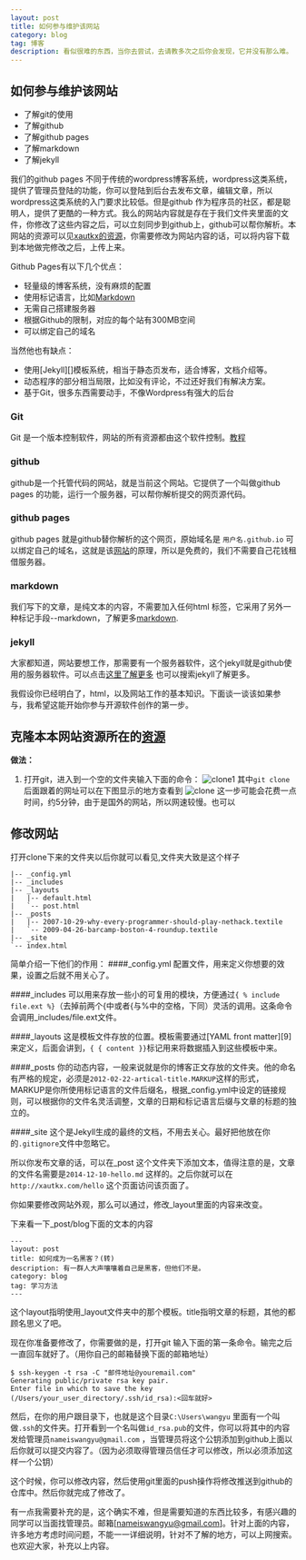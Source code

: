 ```yaml
---
layout: post
title: 如何参与维护该网站
category: blog
tag: 博客
description: 看似很难的东西，当你去尝试，去请教多次之后你会发现，它并没有那么难。
---
```



## 如何参与维护该网站

+ 了解git的使用
+ 了解github
+ 了解github pages
+ 了解markdown
+ 了解jekyll

我们的github pages 不同于传统的wordpress博客系统，wordpress这类系统，提供了管理员登陆的功能，你可以登陆到后台去发布文章，编辑文章，所以wordpress这类系统的入门要求比较低。但是github 作为程序员的社区，都是聪明人，提供了更酷的一种方式。我么的网站内容就是存在于我们文件夹里面的文件，你修改了这些内容之后，可以立刻同步到github上，github可以帮你解析。本网站的资源可以见[xautkx的资源](https://github.com/ke-xaut/ke-xaut.github.io)，你需要修改为网站内容的话，可以将内容下载到本地做完修改之后，上传上来。

Github Pages有以下几个优点：


+ 轻量级的博客系统，没有麻烦的配置
+ 使用标记语言，比如[Markdown](http://markdown.tw)
+ 无需自己搭建服务器
+ 根据Github的限制，对应的每个站有300MB空间
+ 可以绑定自己的域名

当然他也有缺点：

* 使用[Jekyll][]模板系统，相当于静态页发布，适合博客，文档介绍等。
* 动态程序的部分相当局限，比如没有评论，不过还好我们有解决方案。
* 基于Git，很多东西需要动手，不像Wordpress有强大的后台


### Git
Git 是一个版本控制软件，网站的所有资源都由这个软件控制。[教程](http://www.liaoxuefeng.com/wiki/0013739516305929606dd18361248578c67b8067c8c017b000)

### github 
github是一个托管代码的网站，就是当前这个网站。它提供了一个叫做github pages 的功能，运行一个服务器，可以帮你解析提交的网页源代码。

### github pages
github pages 就是github替你解析的这个网页，原始域名是 `用户名.github.io` 可以绑定自己的域名，这就是该[网站](http://xautkx.com)的原理，所以是免费的，我们不需要自己花钱租借服务器。

### markdown

我们写下的文章，是纯文本的内容，不需要加入任何html 标签，它采用了另外一种标记手段--markdown，了解更多[markdown](http://www.jianshu.com/p/468f111d8fd3).

### jekyll
大家都知道，网站要想工作，那需要有一个服务器软件，这个jekyll就是github使用的服务器软件。可以点击[这里了解更多](http://jekyllrb.com/) 也可以搜索jekyll了解更多。

我假设你已经明白了，html，以及网站工作的基本知识。下面谈一谈该如果参与，我希望这能开始你参与开源软件创作的第一步。

## 克隆本本网站资源所在的[资源](https://github.com/ke-xaut/ke-xaut.github.io)

**做法：**

1. 打开git，进入到一个空的文件夹输入下面的命令：
![clone1](http://xautkx.com/images/blog/howto/clone1.png)
其中`git clone` 后面跟着的网址可以在下图显示的地方查看到
![clone](http://xautkx.com/images/blog/howto/clone.png)
这一步可能会花费一点时间，约5分钟，由于是国外的网站，所以网速较慢。也可以

## 修改网站

打开clone下来的文件夹以后你就可以看见,文件夹大致是这个样子


	|-- _config.yml
    |-- _includes
    |-- _layouts
    |   |-- default.html
    |   `-- post.html
    |-- _posts
    |   |-- 2007-10-29-why-every-programmer-should-play-nethack.textile
    |   `-- 2009-04-26-barcamp-boston-4-roundup.textile
    |-- _site
    `-- index.html

简单介绍一下他们的作用：
####_config.yml
配置文件，用来定义你想要的效果，设置之后就不用关心了。

####_includes
可以用来存放一些小的可复用的模块，方便通过`{ % include file.ext %}`（去掉前两个{中或者{与%中的空格，下同）灵活的调用。这条命令会调用_includes/file.ext文件。

####_layouts
这是模板文件存放的位置。模板需要通过[YAML front matter][9]来定义，后面会讲到，`{ { content }}`标记用来将数据插入到这些模板中来。

####_posts
你的动态内容，一般来说就是你的博客正文存放的文件夹。他的命名有严格的规定，必须是`2012-02-22-artical-title.MARKUP`这样的形式，MARKUP是你所使用标记语言的文件后缀名，根据_config.yml中设定的链接规则，可以根据你的文件名灵活调整，文章的日期和标记语言后缀与文章的标题的独立的。

####_site
这个是Jekyll生成的最终的文档，不用去关心。最好把他放在你的`.gitignore`文件中忽略它。

所以你发布文章的话，可以在_post 这个文件夹下添加文本，值得注意的是，文章的文件名需要是`2014-12-10-hello.md` 这样的。之后你就可以在`http://xautkx.com/hello` 这个页面访问该页面了。

你如果要修改网站外观，那么可以通过，修改_layout里面的内容来改变。

下来看一下_post/blog下面的文本的内容

	---
	layout: post
	title: 如何成为一名黑客？(转)
	description: 有一群人大声嚷嚷着自己是黑客，但他们不是。
	category: blog
	tag: 学习方法
	---

这个layout指明使用_layout文件夹中的那个模板。title指明文章的标题，其他的都顾名思义了吧。


现在你准备要修改了，你需要做的是，打开git 输入下面的第一条命令。输完之后一直回车就好了。（用你自己的邮箱替换下面的邮箱地址）

 	$ ssh-keygen -t rsa -C "邮件地址@youremail.com"
    Generating public/private rsa key pair.
    Enter file in which to save the key (/Users/your_user_directory/.ssh/id_rsa):<回车就好>

然后，在你的用户跟目录下，也就是这个目录`C:\Users\wangyu` 里面有一个叫做`.ssh`的文件夹。打开看到一个名叫做`id_rsa.pub`的文件，你可以将其中的内容发给管理员`nameiswangyu@gmail.com` ，当管理员将这个公钥添加到github上面以后你就可以提交内容了。（因为必须取得管理员信任才可以修改，所以必须添加这样一个公钥）


这个时候，你可以修改内容，然后使用git里面的push操作将修改推送到github的仓库中。然后你就完成了修改了。

有一点我需要补充的是，这个确实不难，但是需要知道的东西比较多，有感兴趣的同学可以当面找管理员。邮箱[nameiswangyu@gmail.com]。针对上面的内容，许多地方考虑时间问题，不能一一详细说明，针对不了解的地方，可以上网搜索。也欢迎大家，补充以上内容。